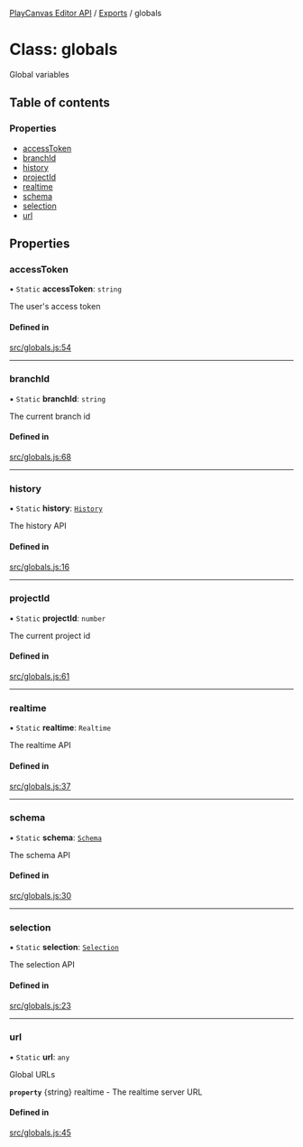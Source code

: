 [PlayCanvas Editor API](../README.md) / [Exports](../modules.md) / globals

# Class: globals

Global variables

## Table of contents

### Properties

- [accessToken](globals.md#accesstoken)
- [branchId](globals.md#branchid)
- [history](globals.md#history)
- [projectId](globals.md#projectid)
- [realtime](globals.md#realtime)
- [schema](globals.md#schema)
- [selection](globals.md#selection)
- [url](globals.md#url)

## Properties

### accessToken

▪ `Static` **accessToken**: `string`

The user's access token

#### Defined in

[src/globals.js:54](https://github.com/playcanvas/editor-api/blob/ebc05d8/src/globals.js#L54)

___

### branchId

▪ `Static` **branchId**: `string`

The current branch id

#### Defined in

[src/globals.js:68](https://github.com/playcanvas/editor-api/blob/ebc05d8/src/globals.js#L68)

___

### history

▪ `Static` **history**: [`History`](History.md)

The history API

#### Defined in

[src/globals.js:16](https://github.com/playcanvas/editor-api/blob/ebc05d8/src/globals.js#L16)

___

### projectId

▪ `Static` **projectId**: `number`

The current project id

#### Defined in

[src/globals.js:61](https://github.com/playcanvas/editor-api/blob/ebc05d8/src/globals.js#L61)

___

### realtime

▪ `Static` **realtime**: `Realtime`

The realtime API

#### Defined in

[src/globals.js:37](https://github.com/playcanvas/editor-api/blob/ebc05d8/src/globals.js#L37)

___

### schema

▪ `Static` **schema**: [`Schema`](Schema.md)

The schema API

#### Defined in

[src/globals.js:30](https://github.com/playcanvas/editor-api/blob/ebc05d8/src/globals.js#L30)

___

### selection

▪ `Static` **selection**: [`Selection`](Selection.md)

The selection API

#### Defined in

[src/globals.js:23](https://github.com/playcanvas/editor-api/blob/ebc05d8/src/globals.js#L23)

___

### url

▪ `Static` **url**: `any`

Global URLs

**`property`** {string} realtime - The realtime server URL

#### Defined in

[src/globals.js:45](https://github.com/playcanvas/editor-api/blob/ebc05d8/src/globals.js#L45)
